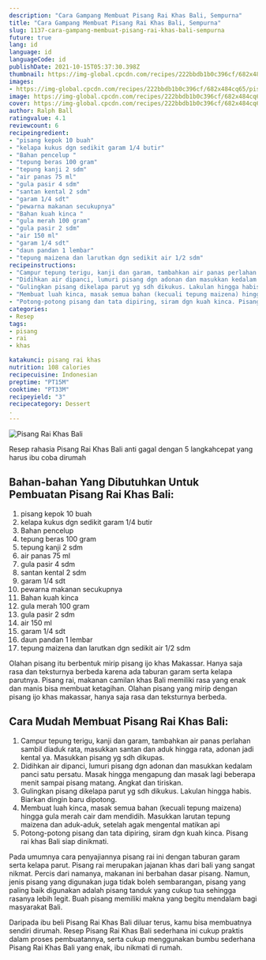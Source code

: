 ```yaml
---
description: "Cara Gampang Membuat Pisang Rai Khas Bali, Sempurna"
title: "Cara Gampang Membuat Pisang Rai Khas Bali, Sempurna"
slug: 1137-cara-gampang-membuat-pisang-rai-khas-bali-sempurna
future: true
lang: id
language: id
languageCode: id
publishDate: 2021-10-15T05:37:30.398Z 
thumbnail: https://img-global.cpcdn.com/recipes/222bbdb1b0c396cf/682x484cq65/pisang-rai-khas-bali-foto-resep-utama.png
images:
- https://img-global.cpcdn.com/recipes/222bbdb1b0c396cf/682x484cq65/pisang-rai-khas-bali-foto-resep-utama.png
image: https://img-global.cpcdn.com/recipes/222bbdb1b0c396cf/682x484cq65/pisang-rai-khas-bali-foto-resep-utama.png
cover: https://img-global.cpcdn.com/recipes/222bbdb1b0c396cf/682x484cq65/pisang-rai-khas-bali-foto-resep-utama.png
author: Ralph Ball
ratingvalue: 4.1
reviewcount: 6
recipeingredient:
- "pisang kepok 10 buah"
- "kelapa kukus dgn sedikit garam 1/4 butir"
- "Bahan pencelup "
- "tepung beras 100 gram"
- "tepung kanji 2 sdm"
- "air panas 75 ml"
- "gula pasir 4 sdm"
- "santan kental 2 sdm"
- "garam 1/4 sdt"
- "pewarna makanan secukupnya"
- "Bahan kuah kinca "
- "gula merah 100 gram"
- "gula pasir 2 sdm"
- "air 150 ml"
- "garam 1/4 sdt"
- "daun pandan 1 lembar"
- "tepung maizena dan larutkan dgn sedikit air 1/2 sdm"
recipeinstructions:
- "Campur tepung terigu, kanji dan garam, tambahkan air panas perlahan sambil diaduk rata, masukkan santan dan aduk hingga rata, adonan jadi kental ya. Masukkan pisang yg sdh dikupas."
- "Didihkan air dipanci, lumuri pisang dgn adonan dan masukkan kedalam panci satu persatu. Masak hingga mengapung dan masak lagi beberapa menit sampai pisang matang. Angkat dan tiriskan."
- "Gulingkan pisang dikelapa parut yg sdh dikukus. Lakulan hingga habis. Biarkan dingin baru dipotong."
- "Membuat luah kinca, masak semua bahan (kecuali tepung maizena) hingga gula merah cair dam mendidih. Masukkan larutan tepung maizena dan aduk-aduk, setelah agak mengental matikan api"
- "Potong-potong pisang dan tata dipiring, siram dgn kuah kinca. Pisang rai khas Bali siap dinikmati."
categories:
- Resep
tags:
- pisang
- rai
- khas

katakunci: pisang rai khas 
nutrition: 108 calories
recipecuisine: Indonesian
preptime: "PT15M"
cooktime: "PT33M"
recipeyield: "3"
recipecategory: Dessert
. 
---
```



![Pisang Rai Khas Bali](https://img-global.cpcdn.com/recipes/222bbdb1b0c396cf/682x484cq65/pisang-rai-khas-bali-foto-resep-utama.png)

Resep rahasia Pisang Rai Khas Bali  anti gagal dengan 5 langkahcepat yang harus ibu coba dirumah

<!--inarticleads1-->

## Bahan-bahan Yang Dibutuhkan Untuk Pembuatan Pisang Rai Khas Bali:

1. pisang kepok 10 buah
1. kelapa kukus dgn sedikit garam 1/4 butir
1. Bahan pencelup 
1. tepung beras 100 gram
1. tepung kanji 2 sdm
1. air panas 75 ml
1. gula pasir 4 sdm
1. santan kental 2 sdm
1. garam 1/4 sdt
1. pewarna makanan secukupnya
1. Bahan kuah kinca 
1. gula merah 100 gram
1. gula pasir 2 sdm
1. air 150 ml
1. garam 1/4 sdt
1. daun pandan 1 lembar
1. tepung maizena dan larutkan dgn sedikit air 1/2 sdm

Olahan pisang itu berbentuk mirip pisang ijo khas Makassar. Hanya saja rasa dan teksturnya berbeda karena ada taburan garam serta kelapa parutnya. Pisang rai, makanan camilan khas Bali memiliki rasa yang enak dan manis bisa membuat ketagihan. Olahan pisang yang mirip dengan pisang ijo khas makassar, hanya saja rasa dan teksturnya berbeda. 

<!--inarticleads2-->

## Cara Mudah Membuat Pisang Rai Khas Bali:

1. Campur tepung terigu, kanji dan garam, tambahkan air panas perlahan sambil diaduk rata, masukkan santan dan aduk hingga rata, adonan jadi kental ya. Masukkan pisang yg sdh dikupas.
1. Didihkan air dipanci, lumuri pisang dgn adonan dan masukkan kedalam panci satu persatu. Masak hingga mengapung dan masak lagi beberapa menit sampai pisang matang. Angkat dan tiriskan.
1. Gulingkan pisang dikelapa parut yg sdh dikukus. Lakulan hingga habis. Biarkan dingin baru dipotong.
1. Membuat luah kinca, masak semua bahan (kecuali tepung maizena) hingga gula merah cair dam mendidih. Masukkan larutan tepung maizena dan aduk-aduk, setelah agak mengental matikan api
1. Potong-potong pisang dan tata dipiring, siram dgn kuah kinca. Pisang rai khas Bali siap dinikmati.


Pada umumnya cara penyajiannya pisang rai ini dengan taburan garam serta kelapa parut. Pisang rai merupakan jajanan khas dari bali yang sangat nikmat. Percis dari namanya, makanan ini berbahan dasar pisang. Namun, jenis pisang yang digunakan juga tidak boleh sembarangan, pisang yang paling baik digunakan adalah pisang tanduk yang cukup tua sehingga rasanya lebih legit. Buah pisang memiliki makna yang begitu mendalam bagi masyarakat Bali. 

Daripada ibu beli  Pisang Rai Khas Bali  diluar terus, kamu  bisa membuatnya sendiri dirumah. Resep  Pisang Rai Khas Bali  sederhana ini cukup praktis dalam proses pembuatannya, serta cukup menggunakan bumbu sederhana  Pisang Rai Khas Bali  yang enak, ibu nikmati di rumah.
